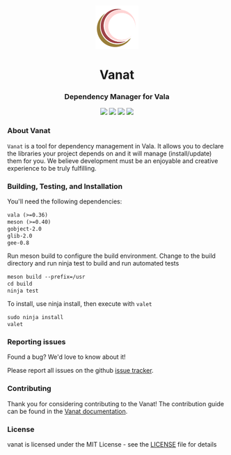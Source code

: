 <p align="center">
    <img width="100" height="100" src="https://raw.githubusercontent.com/vanat/brand/master/logo.png">
    <h1 align="center">Vanat</h1>
    <h3 align="center">Dependency Manager for Vala</h3>
</p>



<p align="center">
    <img src="https://img.shields.io/badge/vala-v0.36.12-yellow.svg">
    <img src="https://img.shields.io/badge/meson-v0.40-brightgreen.svg">
    <img src="https://img.shields.io/badge/stable-v0.1.0-blue.svg">
    <img src="https://img.shields.io/github/license/mashape/apistatus.svg">
</p>

### About Vanat

`Vanat` is a tool for dependency management in Vala. It allows you to declare the libraries your project depends on and it will manage (install/update) them for you. We believe development must be an enjoyable and creative experience to be truly fulfilling.

### Building, Testing, and Installation
You'll need the following dependencies:

    vala (>=0.36)
    meson (>=0.40)
    gobject-2.0
    glib-2.0
    gee-0.8


Run meson build to configure the build environment. Change to the build directory and run ninja test to build and run automated tests

    meson build --prefix=/usr
    cd build
    ninja test

To install, use ninja install, then execute with `valet`

    sudo ninja install
    valet

### Reporting issues

Found a bug? We'd love to know about it!

Please report all issues on the github [issue tracker][issues].

[issues]: https://github.com/vanat/vanat/issues

### Contributing

Thank you for considering contributing to the Vanat! The contribution guide can be found in the [Vanat documentation](https://vanat.github.io/docs/contributions).

### License

vanat is licensed under the MIT License - see the [LICENSE](LICENSE.md) file for details
